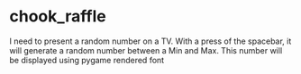# chook_raffle
I need to present a random number on a TV. With a press of the spacebar, it will generate a random number between a Min and Max. This number will be displayed using pygame rendered font
